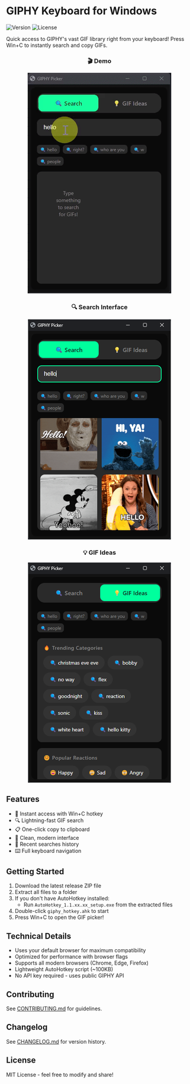 # GIPHY Keyboard for Windows

![Version](https://img.shields.io/badge/version-1.0.2-blue.svg)
![License](https://img.shields.io/badge/license-MIT-green.svg)

Quick access to GIPHY's vast GIF library right from your keyboard! Press Win+C to instantly search and copy GIFs.

<div align="center">

### 🎬 Demo
![Demo](screenshots/demo.gif)

### 🔍 Search Interface
![Search Interface](screenshots/search.png)

### 💡 GIF Ideas
![GIF Ideas](screenshots/ideas.png)

</div>

## Features

- 🚀 Instant access with Win+C hotkey
- 🔍 Lightning-fast GIF search
- 📋 One-click copy to clipboard
- 🎨 Clean, modern interface
- 💾 Recent searches history
- ⌨️ Full keyboard navigation

## Getting Started

1. Download the latest release ZIP file
2. Extract all files to a folder
3. If you don't have AutoHotkey installed:
   - Run `AutoHotkey_1.1.xx.xx_setup.exe` from the extracted files
4. Double-click `giphy_hotkey.ahk` to start
5. Press Win+C to open the GIF picker!

## Technical Details

- Uses your default browser for maximum compatibility
- Optimized for performance with browser flags
- Supports all modern browsers (Chrome, Edge, Firefox)
- Lightweight AutoHotkey script (~100KB)
- No API key required - uses public GIPHY API

## Contributing

See [CONTRIBUTING.md](CONTRIBUTING.md) for guidelines.

## Changelog

See [CHANGELOG.md](CHANGELOG.md) for version history.

## License

MIT License - feel free to modify and share!